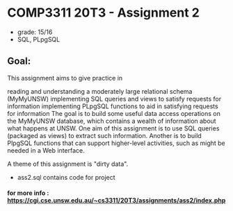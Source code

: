 # COMP3311 20T3 - Assignment 2

- grade: 15/16 
- SQL, PLpgSQL

## Goal: 

This assignment aims to give practice in

reading and understanding a moderately large relational schema (MyMyUNSW)
implementing SQL queries and views to satisfy requests for information
implementing PLpgSQL functions to aid in satisfying requests for information
The goal is to build some useful data access operations on the MyMyUNSW database, which contains a wealth of information about what happens at UNSW. One aim of this assignment is to use SQL queries (packaged as views) to extract such information. Another is to build PlpgSQL functions that can support higher-level activities, such as might be needed in a Web interface.

A theme of this assignment is "dirty data".
- ass2.sql contains code for project 
#### for more info : https://cgi.cse.unsw.edu.au/~cs3311/20T3/assignments/ass2/index.php
